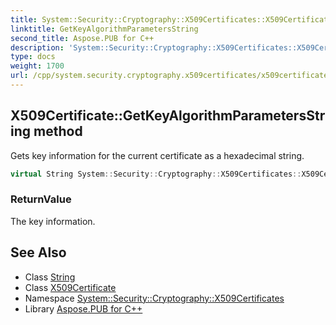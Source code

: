 ```yaml
---
title: System::Security::Cryptography::X509Certificates::X509Certificate::GetKeyAlgorithmParametersString method
linktitle: GetKeyAlgorithmParametersString
second_title: Aspose.PUB for C++
description: 'System::Security::Cryptography::X509Certificates::X509Certificate::GetKeyAlgorithmParametersString method. Gets key information for the current certificate as a hexadecimal string in C++.'
type: docs
weight: 1700
url: /cpp/system.security.cryptography.x509certificates/x509certificate/getkeyalgorithmparametersstring/
---
```

## X509Certificate::GetKeyAlgorithmParametersString method


Gets key information for the current certificate as a hexadecimal string.

```cpp
virtual String System::Security::Cryptography::X509Certificates::X509Certificate::GetKeyAlgorithmParametersString() const
```


### ReturnValue

The key information.

## See Also

* Class [String](../../../system/string/)
* Class [X509Certificate](../)
* Namespace [System::Security::Cryptography::X509Certificates](../../)
* Library [Aspose.PUB for C++](../../../)
